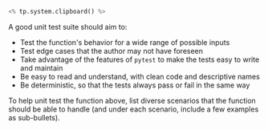 ```python
<% tp.system.clipboard() %>
```

A good unit test suite should aim to:
- Test the function's behavior for a wide range of possible inputs
- Test edge cases that the author may not have foreseen
- Take advantage of the features of `pytest` to make the tests easy to write and maintain
- Be easy to read and understand, with clean code and descriptive names
- Be deterministic, so that the tests always pass or fail in the same way

To help unit test the function above, list diverse scenarios that the function should be able to handle (and under each scenario, include a few examples as sub-bullets).